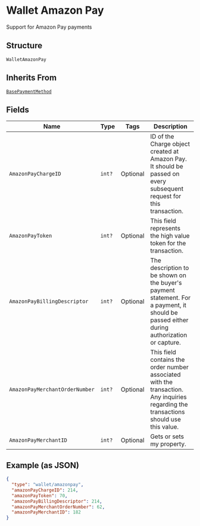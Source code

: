 
# Wallet Amazon Pay

Support for Amazon Pay payments

## Structure

`WalletAmazonPay`

## Inherits From

[`BasePaymentMethod`](../../doc/models/base-payment-method.md)

## Fields

| Name | Type | Tags | Description |
|  --- | --- | --- | --- |
| `AmazonPayChargeID` | `int?` | Optional | ID of the Charge object created at Amazon Pay. It should be passed on every subsequent request for this transaction. |
| `AmazonPayToken` | `int?` | Optional | This field represents the high value token for the transaction. |
| `AmazonPayBillingDescriptor` | `int?` | Optional | The description to be shown on the buyer's payment statement. For a payment, it should be passed either during authorization or capture. |
| `AmazonPayMerchantOrderNumber` | `int?` | Optional | This field contains the order number associated with the transaction. Any inquiries regarding the transactions should use this value. |
| `AmazonPayMerchantID` | `int?` | Optional | Gets or sets my property. |

## Example (as JSON)

```json
{
  "type": "wallet/amazonpay",
  "amazonPayChargeID": 214,
  "amazonPayToken": 70,
  "amazonPayBillingDescriptor": 214,
  "amazonPayMerchantOrderNumber": 62,
  "amazonPayMerchantID": 182
}
```

